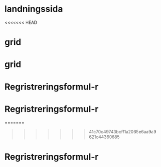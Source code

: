 # landningssida
<<<<<<< HEAD
# grid
# grid
# Regristreringsformul-r
# Regristreringsformul-r
=======

>>>>>>> 41c70c49743bcff1a2065e6aa9a9621c44360685
# Regristreringsformul-r
